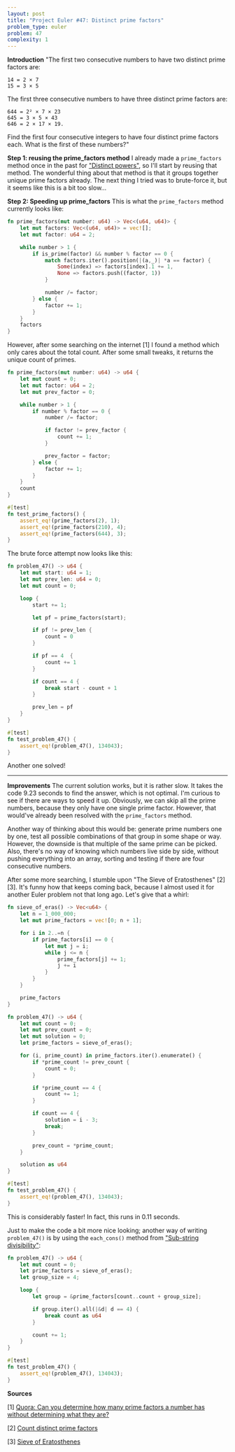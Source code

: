 ```yaml
---
layout: post
title: "Project Euler #47: Distinct prime factors"
problem_type: euler
problem: 47
complexity: 1
---
```


**Introduction**
"The first two consecutive numbers to have two distinct prime factors are:

```
14 = 2 × 7
15 = 3 × 5
```

The first three consecutive numbers to have three distinct prime factors are:

```
644 = 2² × 7 × 23
645 = 3 × 5 × 43
646 = 2 × 17 × 19.
```

Find the first four consecutive integers to have four distinct prime factors each. What is the first of these numbers?"

**Step 1: reusing the prime_factors method**
I already made a `prime_factors` method once in the past for ["Distinct powers"](/2021/11/04/project-euler-29-distinct-powers.html), so I'll start by reusing that method. The wonderful thing about that method is that it groups together unique prime factors already. The next thing I tried was to brute-force it, but it seems like this is a bit too slow...

**Step 2: Speeding up prime_factors**
This is what the `prime_factors` method currently looks like:

```rust
fn prime_factors(mut number: u64) -> Vec<(u64, u64)> {
    let mut factors: Vec<(u64, u64)> = vec![];
    let mut factor: u64 = 2;

    while number > 1 {
        if is_prime(factor) && number % factor == 0 {
            match factors.iter().position(|(a,_)| *a == factor) {
                Some(index) => factors[index].1 += 1,
                None => factors.push((factor, 1))
            }

            number /= factor;
        } else {
            factor += 1;
        }
    }
    factors
}
```

However, after some searching on the internet [1] I found a method which only cares about the total count. After some small tweaks, it returns the unique count of primes.

```rust
fn prime_factors(mut number: u64) -> u64 {
    let mut count = 0;
    let mut factor: u64 = 2;
    let mut prev_factor = 0;

    while number > 1 {
        if number % factor == 0 {
            number /= factor;

            if factor != prev_factor {
                count += 1;
            }

            prev_factor = factor;
        } else {
            factor += 1;
        }
    }
    count
}

#[test]
fn test_prime_factors() {
    assert_eq!(prime_factors(2), 1);
    assert_eq!(prime_factors(210), 4);
    assert_eq!(prime_factors(644), 3);
}
```

The brute force attempt now looks like this:

```rust
fn problem_47() -> u64 {
    let mut start: u64 = 1;
    let mut prev_len: u64 = 0;
    let mut count = 0;

    loop {
        start += 1;

        let pf = prime_factors(start);

        if pf != prev_len {
            count = 0
        }

        if pf == 4  {
            count += 1
        }

        if count == 4 {
            break start - count + 1
        }

        prev_len = pf
    }
}

#[test]
fn test_problem_47() {
    assert_eq!(problem_47(), 134043);
}
```

Another one solved!

---

**Improvements**
The current solution works, but it is rather slow. It takes the code 9.23 seconds to find the answer, which is not optimal. I'm curious to see if there are ways to speed it up. Obviously, we can skip all the prime numbers, because they only have one single prime factor. However, that would've already been resolved with the `prime_factors` method.

Another way of thinking about this would be: generate prime numbers one by one, test all possible combinations of that group in some shape or way. However, the downside is that multiple of the same prime can be picked. Also, there's no way of knowing which numbers live side by side, without pushing everything into an array, sorting and testing if there are four consecutive numbers.

After some more searching, I stumble upon "The Sieve of Eratosthenes" [2] [3]. It's funny how that keeps coming back, because I almost used it for another Euler problem not that long ago. Let's give that a whirl:

```rust
fn sieve_of_eras() -> Vec<u64> {
    let n = 1_000_000;
    let mut prime_factors = vec![0; n + 1];

    for i in 2..=n {
        if prime_factors[i] == 0 {
            let mut j = i;
            while j <= n {
                prime_factors[j] += 1;
                j += i
            }
        }
    }

    prime_factors
}

fn problem_47() -> u64 {
    let mut count = 0;
    let mut prev_count = 0;
    let mut solution = 0;
    let prime_factors = sieve_of_eras();

    for (i, prime_count) in prime_factors.iter().enumerate() {
        if *prime_count != prev_count {
            count = 0;
        }

        if *prime_count == 4 {
            count += 1;
        }

        if count == 4 {
            solution = i - 3;
            break;
        }

        prev_count = *prime_count;
    }

    solution as u64
}

#[test]
fn test_problem_47() {
    assert_eq!(problem_47(), 134043);
}
```

This is considerably faster! In fact, this runs in 0.11 seconds.

Just to make the code a bit more nice looking; another way of writing `problem_47()` is by using the `each_cons()` method from ["Sub-string divisibility"](/2021/11/14/project-euler-43-sub-string-divisibility.html):

```rust
fn problem_47() -> u64 {
    let mut count = 0;
    let prime_factors = sieve_of_eras();
    let group_size = 4;

    loop {
        let group = &prime_factors[count..count + group_size];

        if group.iter().all(|&d| d == 4) {
            break count as u64
        }

        count += 1;
    }
}

#[test]
fn test_problem_47() {
    assert_eq!(problem_47(), 134043);
}
```

**Sources**

\[1\] [Quora: Can you determine how many prime factors a number has without determining what they are?](https://www.quora.com/Can-you-determine-how-many-prime-factors-a-number-has-without-determining-what-they-are-For-natural-number-n-how-many-prime-factors-does-n-have)

\[2\] [Count distinct prime factors](https://stackoverflow.com/a/17638003)

\[3\] [Sieve of Eratosthenes](https://en.wikipedia.org/wiki/Sieve_of_Eratosthenes)

